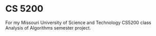 # CS 5200

For my Missouri University of Science and Technology CS5200 class Analysis of Algorithms semester project.
